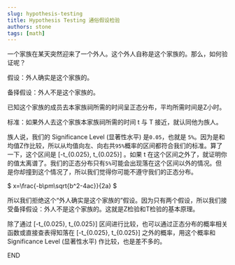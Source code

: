 ```yaml
---
slug: hypothesis-testing
title: Hypothesis Testing 通俗假设检验
authors: stone
tags: [math]
---
```


一个家族在某天突然迎来了一个外人。这个外人自称是这个家族的。那么，如何验证呢？

假设：外人确实是这个家族的。

备择假设：外人不是这个家族的。

已知这个家族的成员去本家族祠所需的时间呈正态分布，平均所需时间是Z小时。

标准：如果外人去这个家族本家族祠所需的时间 t 与 T 接近，就认同他为族人。

族人说，我们的 Significance Level (显著性水平) 是`0.05`，也就是 `5%`。因为是和均值Z作比较，所以从均值向左、向右共`95%`概率的区间都符合我们的标准。算了一下，这个区间是 [-t_{0.025}, t_{0.025}] 。如果 t 在这个区间之外了，就证明你的值太离谱了。我们的正态分布只有`5%`可能会出现落在这个区间以外的情况。但是你却撞到这个情况了，所以我们觉得你可能不遵守我们的正态分布。

$ x=\frac{-b\pm\sqrt{b^2-4ac}}{2a} $

所以我们拒绝这个“外人确实是这个家族的”假设。因为只有两个假设，所以我们接受备择假设：外人不是这个家族的。这就是Z检验和T检验的基本原理。

除了通过 [-t_{0.025}, t_{0.025}] 区间进行比较，也可以通过正态分布的概率相关函数或直接查表得知落在 [-t_{0.025}, t_{0.025}] 之外的概率，用这个概率和 Significance Level (显著性水平) 作比较，也是差不多的。

END